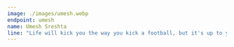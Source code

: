 ```yaml
---
image: ./images/umesh.webp
endpoint: umesh
name: Umesh Sreshta
line: "Life will kick you the way you kick a football, but it's up to you where you want to direct it"
---
```

